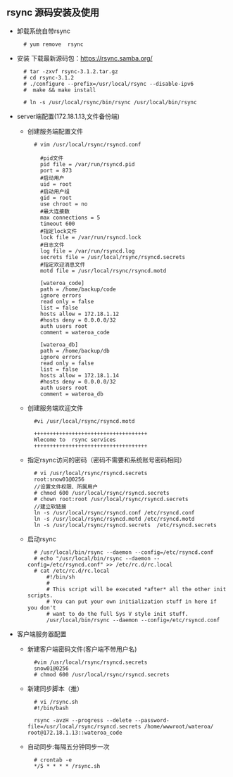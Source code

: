 ## rsync 源码安装及使用
- 卸载系统自带rsync

		# yum remove  rsync
- 安装
下载最新源码包：https://rsync.samba.org/

		# tar -zxvf rsync-3.1.2.tar.gz  
		# cd rsync-3.1.2  
	    # ./configure --prefix=/usr/local/rsync --disable-ipv6  
		#  make && make install  
  
		# ln -s /usr/local/rsync/bin/rsync /usr/local/bin/rsync  
  
  
- server端配置(172.18.1.13,文件备份端)  
	- 创建服务端配置文件
	
            # vim /usr/local/rsync/rsyncd.conf  

			  #pid文件
              pid file = /var/run/rsyncd.pid
              port = 873
              #启动用户
              uid = root
              #启动用户组
              gid = root
              use chroot = no
              #最大连接数
              max connections = 5
              timeout 600
              #指定lock文件
              lock file = /var/run/rsyncd.lock
              #日志文件
              log file = /var/run/rsyncd.log
              secrets file = /usr/local/rsync/rsyncd.secrets
              #指定欢迎消息文件
              motd file = /usr/local/rsync/rsyncd.motd

              [wateroa_code]
              path = /home/backup/code
              ignore errors
              read only = false
              list = false
              hosts allow = 172.18.1.12
              #hosts deny = 0.0.0.0/32
              auth users root
              comment = wateroa_code

              [wateroa_db]
              path = /home/backup/db
              ignore errors
              read only = false
              list = false
              hosts allow = 172.18.1.14
              #hosts deny = 0.0.0.0/32
              auth users root
              comment = wateroa_db
	- 创建服务端欢迎文件
	
            #vi /usr/local/rsync/rsyncd.motd  

            ++++++++++++++++++++++++++++++++++++  
            Wlecome to  rsync services         
            ++++++++++++++++++++++++++++++++++++  

	- 指定rsync访问的密码（密码不需要和系统账号密码相同） 
		  
            # vi /usr/local/rsync/rsyncd.secrets    
            root:snow01@0256  
  			//设置文件权限、所属用户
			# chmod 600 /usr/local/rsync/rsyncd.secrets  
		    # chown root:root /usr/local/rsync/rsyncd.secrets
            //建立软链接
        	ln -s /usr/local/rsync/rsyncd.conf /etc/rsyncd.conf  
			ln -s /usr/local/rsync/rsyncd.motd /etc/rsyncd.motd  
			ln -s /usr/local/rsync/rsyncd.secrets  /etc/rsyncd.secrets 
	- 启动rsync  
  
            # /usr/local/bin/rsync --daemon --config=/etc/rsyncd.conf
            # echo "/usr/local/bin/rsync --daemon --config=/etc/rsyncd.conf" >> /etc/rc.d/rc.local
            # cat /etc/rc.d/rc.local
                #!/bin/sh
                #  
                # This script will be executed *after* all the other init scripts.  
                # You can put your own initialization stuff in here if you don't  
                # want to do the full Sys V style init stuff.  
                /usr/local/bin/rsync --daemon --config=/etc/rsyncd.conf

- 客户端服务器配置
	- 新建客户端密码文件(客户端不带用户名)

            #vim /usr/local/rsync/rsyncd.secrets
            snow01@0256
            # chmod 600 /usr/local/rsync/rsyncd.secrets

	- 新建同步脚本（推）

            # vi /rsync.sh
            #!/bin/bash

            rsync -avzH --progress --delete --password-file=/usr/local/rsync/rsyncd.secrets /home/wwwroot/wateroa/ root@172.18.1.13::wateroa_code
	- 自动同步:每隔五分钟同步一次

            # crontab -e
            */5 * * * * /rsync.sh